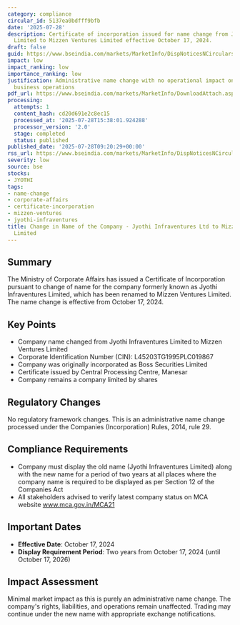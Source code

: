 ```yaml
---
category: compliance
circular_id: 5137ea0bdfff9bfb
date: '2025-07-28'
description: Certificate of incorporation issued for name change from Jyothi Infraventures
  Limited to Mizzen Ventures Limited effective October 17, 2024.
draft: false
guid: https://www.bseindia.com/markets/MarketInfo/DispNoticesNCirculars.aspx?Noticeid={6C749B23-C11A-4301-A8BE-5C8B0BFB0655}&noticeno=20250728-10&dt=07/28/2025&icount=10&totcount=66&flag=0
impact: low
impact_ranking: low
importance_ranking: low
justification: Administrative name change with no operational impact on trading or
  business operations
pdf_url: https://www.bseindia.com/markets/MarketInfo/DownloadAttach.aspx?id=20250728-10&attachedId=e2250a9b-6ffe-4ab9-bfde-4cfe1a6c3f06
processing:
  attempts: 1
  content_hash: cd20d691e2c8ec15
  processed_at: '2025-07-28T15:38:01.924288'
  processor_version: '2.0'
  stage: completed
  status: published
published_date: '2025-07-28T09:20:29+00:00'
rss_url: https://www.bseindia.com/markets/MarketInfo/DispNoticesNCirculars.aspx?Noticeid={6C749B23-C11A-4301-A8BE-5C8B0BFB0655}&noticeno=20250728-10&dt=07/28/2025&icount=10&totcount=66&flag=0
severity: low
source: bse
stocks:
- JYOTHI
tags:
- name-change
- corporate-affairs
- certificate-incorporation
- mizzen-ventures
- jyothi-infraventures
title: Change in Name of the Company - Jyothi Infraventures Ltd to Mizzen Ventures
  Limited
---
```


## Summary

The Ministry of Corporate Affairs has issued a Certificate of Incorporation pursuant to change of name for the company formerly known as Jyothi Infraventures Limited, which has been renamed to Mizzen Ventures Limited. The name change is effective from October 17, 2024.

## Key Points

- Company name changed from Jyothi Infraventures Limited to Mizzen Ventures Limited
- Corporate Identification Number (CIN): L45203TG1995PLC019867
- Company was originally incorporated as Boss Securities Limited
- Certificate issued by Central Processing Centre, Manesar
- Company remains a company limited by shares

## Regulatory Changes

No regulatory framework changes. This is an administrative name change processed under the Companies (Incorporation) Rules, 2014, rule 29.

## Compliance Requirements

- Company must display the old name (Jyothi Infraventures Limited) along with the new name for a period of two years at all places where the company name is required to be displayed as per Section 12 of the Companies Act
- All stakeholders advised to verify latest company status on MCA website www.mca.gov.in/MCA21

## Important Dates

- **Effective Date**: October 17, 2024
- **Display Requirement Period**: Two years from October 17, 2024 (until October 17, 2026)

## Impact Assessment

Minimal market impact as this is purely an administrative name change. The company's rights, liabilities, and operations remain unaffected. Trading may continue under the new name with appropriate exchange notifications.